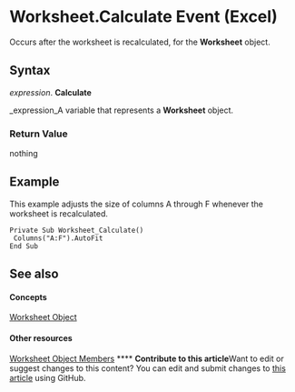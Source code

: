
# Worksheet.Calculate Event (Excel)

Occurs after the worksheet is recalculated, for the  **Worksheet** object.


## Syntax

 _expression_. **Calculate**

 _expression_A variable that represents a  **Worksheet** object.


### Return Value

nothing


## Example

This example adjusts the size of columns A through F whenever the worksheet is recalculated.


```
Private Sub Worksheet_Calculate() 
 Columns("A:F").AutoFit 
End Sub
```


## See also


#### Concepts


 [Worksheet Object](182b705e-854a-81cc-a4b0-59b942de55ae.md)
#### Other resources


 [Worksheet Object Members](f8c1afea-1a1c-f5e4-37e3-52c434c8c157.md)
****   **Contribute to this article**Want to edit or suggest changes to this content? You can edit and submit changes to  [this article](https://github.com/jhershey00/VBA_Excel_Test/OpenXMLCon/articles/c54b75d0-79dd-3e14-0669-447e740e134b.md) using GitHub.

